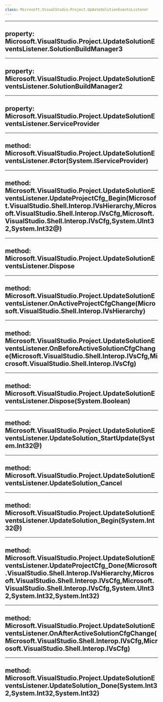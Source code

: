 ```yaml
---
class: Microsoft.VisualStudio.Project.UpdateSolutionEventsListener
---
```


---
property: Microsoft.VisualStudio.Project.UpdateSolutionEventsListener.SolutionBuildManager3
---

---
property: Microsoft.VisualStudio.Project.UpdateSolutionEventsListener.SolutionBuildManager2
---

---
property: Microsoft.VisualStudio.Project.UpdateSolutionEventsListener.ServiceProvider
---

---
method: Microsoft.VisualStudio.Project.UpdateSolutionEventsListener.#ctor(System.IServiceProvider)
---

---
method: Microsoft.VisualStudio.Project.UpdateSolutionEventsListener.UpdateProjectCfg_Begin(Microsoft.VisualStudio.Shell.Interop.IVsHierarchy,Microsoft.VisualStudio.Shell.Interop.IVsCfg,Microsoft.VisualStudio.Shell.Interop.IVsCfg,System.UInt32,System.Int32@)
---

---
method: Microsoft.VisualStudio.Project.UpdateSolutionEventsListener.Dispose
---

---
method: Microsoft.VisualStudio.Project.UpdateSolutionEventsListener.OnActiveProjectCfgChange(Microsoft.VisualStudio.Shell.Interop.IVsHierarchy)
---

---
method: Microsoft.VisualStudio.Project.UpdateSolutionEventsListener.OnBeforeActiveSolutionCfgChange(Microsoft.VisualStudio.Shell.Interop.IVsCfg,Microsoft.VisualStudio.Shell.Interop.IVsCfg)
---

---
method: Microsoft.VisualStudio.Project.UpdateSolutionEventsListener.Dispose(System.Boolean)
---

---
method: Microsoft.VisualStudio.Project.UpdateSolutionEventsListener.UpdateSolution_StartUpdate(System.Int32@)
---

---
method: Microsoft.VisualStudio.Project.UpdateSolutionEventsListener.UpdateSolution_Cancel
---

---
method: Microsoft.VisualStudio.Project.UpdateSolutionEventsListener.UpdateSolution_Begin(System.Int32@)
---

---
method: Microsoft.VisualStudio.Project.UpdateSolutionEventsListener.UpdateProjectCfg_Done(Microsoft.VisualStudio.Shell.Interop.IVsHierarchy,Microsoft.VisualStudio.Shell.Interop.IVsCfg,Microsoft.VisualStudio.Shell.Interop.IVsCfg,System.UInt32,System.Int32,System.Int32)
---

---
method: Microsoft.VisualStudio.Project.UpdateSolutionEventsListener.OnAfterActiveSolutionCfgChange(Microsoft.VisualStudio.Shell.Interop.IVsCfg,Microsoft.VisualStudio.Shell.Interop.IVsCfg)
---

---
method: Microsoft.VisualStudio.Project.UpdateSolutionEventsListener.UpdateSolution_Done(System.Int32,System.Int32,System.Int32)
---

